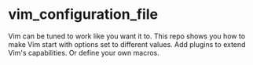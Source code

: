 # vim_configuration_file
Vim can be tuned to work like you want it to.  This repo shows you how to make Vim start with options set to different values.  Add plugins to extend Vim's capabilities.  Or define your own macros.
